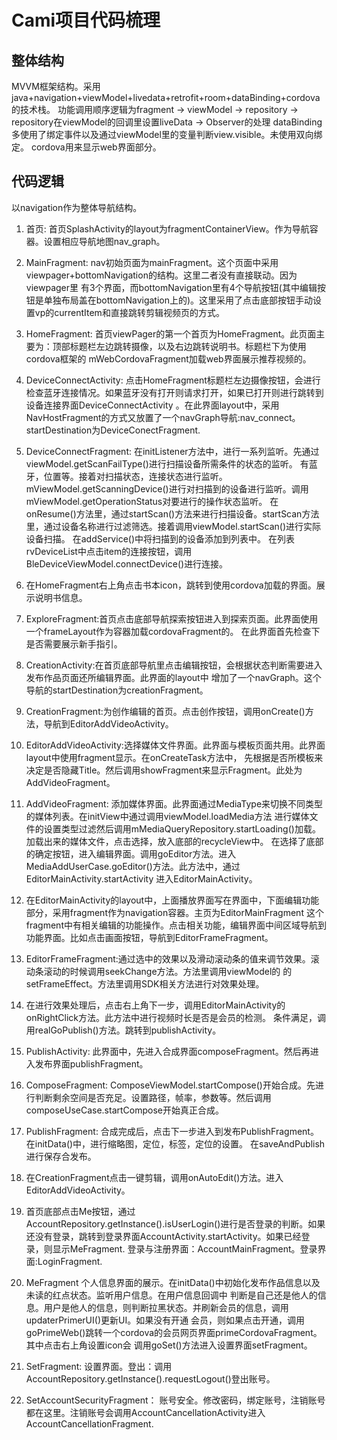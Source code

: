 # Cami项目代码梳理

## 整体结构
MVVM框架结构。采用java+navigation+viewModel+livedata+retrofit+room+dataBinding+cordova的技术栈。
功能调用顺序逻辑为fragment -> viewModel -> repository -> repository在viewModel的回调里设置liveData -> Observer的处理
dataBinding多使用了绑定事件以及通过viewModel里的变量判断view.visible。未使用双向绑定。
cordova用来显示web界面部分。

## 代码逻辑
以navigation作为整体导航结构。
1. 首页: 首页SplashActivity的layout为fragmentContainerView。作为导航容器。设置相应导航地图nav_graph。

2. MainFragment: nav初始页面为mainFragment。这个页面中采用viewpager+bottomNavigation的结构。这里二者没有直接联动。因为viewpager里
有3个界面，而bottomNavigation里有4个导航按钮(其中编辑按钮是单独布局盖在bottomNavigation上的)。这里采用了点击底部按钮手动设置vp的currentItem和直接跳转剪辑视频页的方式。

3. HomeFragment: 首页viewPager的第一个首页为HomeFragment。此页面主要为：顶部标题栏左边跳转摄像，以及右边跳转说明书。标题栏下为使用cordova框架的
mWebCordovaFragment加载web界面展示推荐视频的。

4. DeviceConnectActivity: 点击HomeFragment标题栏左边摄像按钮，会进行检查蓝牙连接情况。如果蓝牙没有打开则请求打开，如果已打开则进行跳转到设备连接界面DeviceConnectActivity
。在此界面layout中，采用NavHostFragment的方式又放置了一个navGraph导航:nav_connect。startDestination为DeviceConectFragment.

5. DeviceConnectFragment: 在initListener方法中，进行一系列监听。先通过viewModel.getScanFailType()进行扫描设备所需条件的状态的监听。
有蓝牙，位置等。接着对扫描状态，连接状态进行监听。mViewModel.getScanningDevice()进行对扫描到的设备进行监听。调用mViewModel.getOperationStatus对要进行的操作状态监听。
在onResume()方法里，通过startScan()方法来进行扫描设备。startScan方法里，通过设备名称进行过滤筛选。接着调用viewModel.startScan()进行实际设备扫描。
在addService()中将扫描到的设备添加到列表中。
在列表rvDeviceList中点击item的连接按钮，调用BleDeviceViewModel.connectDevice()进行连接。

6. 在HomeFragment右上角点击书本icon，跳转到使用cordova加载的界面。展示说明书信息。

7. ExploreFragment:首页点击底部导航探索按钮进入到探索页面。此界面使用一个frameLayout作为容器加载cordovaFragment的。
在此界面首先检查下是否需要展示新手指引。

8. CreationActivity:在首页底部导航里点击编辑按钮，会根据状态判断需要进入发布作品页面还所编辑界面。此界面的layout中
增加了一个navGraph。这个导航的startDestination为creationFragment。

9. CreationFragment:为创作编辑的首页。点击创作按钮，调用onCreate()方法，导航到EditorAddVideoActivity。

10. EditorAddVideoActivity:选择媒体文件界面。此界面与模板页面共用。此界面layout中使用fragment显示。在onCreateTask方法中，
先根据是否所模板来决定是否隐藏Title。然后调用showFragment来显示Fragment。此处为AddVideoFragment。

11. AddVideoFragment: 添加媒体界面。此界面通过MediaType来切换不同类型的媒体列表。在initView中通过调用viewModel.loadMedia方法
进行媒体文件的设置类型过滤然后调用mMediaQueryRepository.startLoading()加载。加载出来的媒体文件，点击选择，放入底部的recycleView中。
在选择了底部的确定按钮，进入编辑界面。调用goEditor方法。进入MediaAddUserCase.goEditor()方法。此方法中，通过EditorMainActivity.startActivity
进入EditorMainActivity。

12. 在EditorMainActivity的layout中，上面播放界面写在界面中，下面编辑功能部分，采用fragment作为navigation容器。主页为EditorMainFragment
这个fragment中有相关编辑的功能操作。点击相关功能，编辑界面中间区域导航到功能界面。比如点击画面按钮，导航到EditorFrameFragment。

13. EditorFrameFragment:通过选中的效果以及滑动滚动条的值来调节效果。滚动条滚动的时候调用seekChange方法。方法里调用viewModel的
的setFrameEffect。方法里调用SDK相关方法进行对效果处理。

14. 在进行效果处理后，点击右上角下一步，调用EditorMainActivity的onRightClick方法。此方法中进行视频时长是否是会员的检测。
条件满足，调用realGoPublish()方法。跳转到publishActivity。

15. PublishActivity: 此界面中，先进入合成界面composeFragment。然后再进入发布界面publishFragment。

16. ComposeFragment: ComposeViewModel.startCompose()开始合成。先进行判断剩余空间是否充足。设置路径，帧率，参数等。然后调用composeUseCase.startCompose开始真正合成。

17. PublishFragment: 合成完成后，点击下一步进入到发布PublishFragment。在initData()中，进行缩略图，定位，标签，定位的设置。
在saveAndPublish进行保存合发布。

18. 在CreationFragment点击一键剪辑，调用onAutoEdit()方法。进入EditorAddVideoActivity。

19. 首页底部点击Me按钮，通过AccountRepository.getInstance().isUserLogin()进行是否登录的判断。如果还没有登录，跳转到登录界面AccountActivity.startActivity。如果已经登录，则显示MeFragment.
登录与注册界面：AccountMainFragment。登录界面:LoginFragment.

20. MeFragment 个人信息界面的展示。在initData()中初始化发布作品信息以及未读的红点状态。监听用户信息。在用户信息回调中
判断是自己还是他人的信息。用户是他人的信息，则判断拉黑状态。并刷新会员的信息，调用updaterPrimerUI()更新UI。如果没有开通
会员，则如果点击开通，调用goPrimeWeb()跳转一个cordova的会员网页界面primeCordovaFragment。其中点击右上角设置icon会
调用goSet()方法进入设置界面setFragment。

21. SetFragment: 设置界面。登出：调用AccountRepository.getInstance().requestLogout()登出账号。

22. SetAccountSecurityFragment： 账号安全。修改密码，绑定账号，注销账号都在这里。注销账号会调用AccountCancellationActivity进入AccountCancellationFragment.




